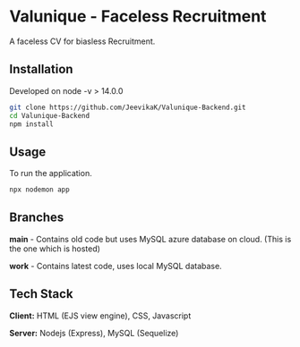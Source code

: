 
# Valunique - Faceless Recruitment

A faceless CV for biasless Recruitment.


## Installation

Developed on node -v > 14.0.0

```bash
git clone https://github.com/JeevikaK/Valunique-Backend.git
cd Valunique-Backend
npm install
```
    
## Usage

To run the application.
```bash
npx nodemon app
```
    

## Branches

**main** - Contains old code but uses MySQL azure database on cloud. (This is the one which is hosted)

**work** - Contains latest code, uses local MySQL database.
## Tech Stack

**Client:** HTML (EJS view engine), CSS, Javascript

**Server:** Nodejs (Express), MySQL (Sequelize)

